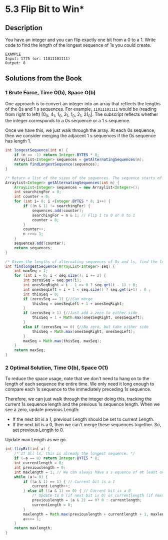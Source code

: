 # 5.3 Flip Bit to Win*

## Description

You have an integer and you can flip exactly one bit from a 0 to a 1. Write code to find the length of the longest sequence of 1s you could create.

```
EXAMPLE
Input: 1775 (or: 11011101111)
Output: 8
```



## Solutions from the Book

### 1 Brute Force, Time O(b), Space O(b)

One approach is to convert an integer into an array that reflects the lengths of the 0s and 1 s sequences. For example, `11011101111` would be (reading from right to left) [$0_0$, $4_1$, $1_0$, $3_1$, $1_0$, $2_1$, $21_0$]. The subscript reflects whether the integer corresponds to a 0s sequence or a 1 s sequence.

Once we have this, we just walk through the array. At each 0s sequence, then we consider merging the adjacent 1 s sequences if the 0s sequence has length 1.

```java
int longestSequence(int n) {
	if (n == -1) return Integer.BYTES * 8;
	Arraylist<Integer> sequences = getAlternatingSequences(n);
	return findLongestSequence(sequences);
}

/* Return a list of the sizes of the sequences. The sequence starts off with the number of 0s (which might be 0) and then alternates with the counts of each value.*/
Arraylist<Integer> getAlternatingSequences(int n) {
	ArrayList<Integer> sequences = new Arraylist<Integer>();
	int searchingFor = 0;
	int counter = 0;
	for (int i= 0; i <Integer.BYTES * 8; i++) {
		if ((n & 1) != searchingFor) {
			sequences.add(counter);
			searchingFor = n & 1; // Flip 1 to 0 or 0 to 1
			counter = 0;
		}
		counter++;
		n >>>= 1;
	}
	sequences.add(counter);
	return sequences;
}

/* Given the lengths of alternating sequences of 0s and ls, find the longest one we can build. */
int findlongestSequence(ArrayList<Integer> seq) {
	int maxSeq = 1;
	for (int i = 0; i < seq.size(); i += 2) {
		int zerosSeq = seq.get(i);
		int onesSeqRight = i - 1 >= 0 ? seq.get(i - 1) : 0;
		int onesSeqLeft = i + 1 < seq.size() ? seq.get(i+1) : 0 ;
		int thisSeq = 0;
		if (zerosSeq == 1) {//Can merge
			thisSeq = onesSeqLeft + 1 + onesSeqRight;
		} 
        if (zerosSeq > 1) {//Just add a zero to either side
			thisSeq = 1 + Math.max(onesSeqRight, onesSeqLeft);
		} 
        else if (zerosSeq == 0) {//No zero, but take either side
			thisSeq = Math.max(onesSeqRight, onesSeqLeft);
		}
		maxSeq = Math.max(thisSeq, maxSeq);
	}
	return maxSeq;
}
```



### 2 Optimal Solution, Time O(b), Space O(1)

To reduce the space usage, note that we don't need to hang on to the length of each sequence the entire time. We only need it long enough to compare each 1s sequence to the immediately preceding 1s sequence. 

Therefore, we can just walk through the integer doing this, tracking the current 1s sequence length and the previous 1s sequence length. When we see a zero, update previous Length: 

- If the next bit is a 1, previous Length should be set to current Length.
- If the next bit is a 0, then we can't merge these sequences together. So, set previous Length to 0.

Update max Length as we go.

```java
int flipBit(int a) {
	/* If all ls, this is already the longest sequence. */
	if (~a == 0) return Integer.BYTES * 8;
	int currentlength = 0;
	int previouslength = 0;
	int maxlength = 1; // We can always have a s equence of at least one 1
	while (a!= 0) {
		if ((a & 1) == 1) { // Current bit is a 1
			current Length++;
		} else if ((a & 1) == 0) { // Current bit is a 0
			/* Update to 0 (if next bit is 0) or currentlength (if next bit is 1). */
			previouslength = (a & 2) == 0? 0 : currentlength;
			currentLength = 0;
		}
		maxlength = Math.max(previouslength + currentlength + 1, maxlength);
		a>>>= 1;
	}
	return maxlength;
}
```

